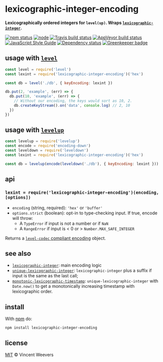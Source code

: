 # lexicographic-integer-encoding

**Lexicographically ordered integers for `level(up)`. Wraps [`lexicographic-integer`].**

[![npm status](http://img.shields.io/npm/v/lexicographic-integer-encoding.svg?style=flat-square)](https://www.npmjs.org/package/lexicographic-integer-encoding)
[![node](https://img.shields.io/node/v/lexicographic-integer-encoding.svg?style=flat-square)](https://www.npmjs.org/package/lexicographic-integer-encoding) [![Travis build status](https://img.shields.io/travis/vweevers/lexicographic-integer-encoding.svg?style=flat-square&label=travis)](http://travis-ci.org/vweevers/lexicographic-integer-encoding) [![AppVeyor build status](https://img.shields.io/appveyor/ci/vweevers/lexicographic-integer-encoding.svg?style=flat-square&label=appveyor)](https://ci.appveyor.com/project/vweevers/lexicographic-integer-encoding) [![JavaScript Style Guide](https://img.shields.io/badge/code_style-standard-brightgreen.svg?style=flat-square)](https://standardjs.com) [![Dependency status](https://img.shields.io/david/vweevers/lexicographic-integer-encoding.svg?style=flat-square)](https://david-dm.org/vweevers/lexicographic-integer-encoding) [![Greenkeeper badge](https://badges.greenkeeper.io/vweevers/lexicographic-integer-encoding.svg)](https://greenkeeper.io/)

## usage with [`level`]

```js
const level = require('level')
const lexint = require('lexicographic-integer-encoding')('hex')

const db = level('./db', { keyEncoding: lexint })

db.put(2, 'example', (err) => {
  db.put(10, 'example', (err) => {
    // Without our encoding, the keys would sort as 10, 2.
    db.createKeyStream().on('data', console.log) // 2, 10
  })
})
```

## usage with [`levelup`]

```js
const levelup = require('levelup')
const encode = require('encoding-down')
const leveldown = require('leveldown')
const lexint = require('lexicographic-integer-encoding')('hex')

const db = levelup(encode(leveldown('./db'), { keyEncoding: lexint }))
```

## api

### `lexint = require('lexicographic-integer-encoding')(encoding, [options])`

- `encoding` (string, required): `'hex'` or `'buffer'`
- `options.strict` (boolean): opt-in to type-checking input. If true, encode will throw:
  - A `TypeError` if input is not a number or if `NaN`
  - A `RangeError` if input is < 0 or > `Number.MAX_SAFE_INTEGER`

Returns a [`level-codec` compliant encoding](https://github.com/Level/codec#encoding-format) object.

## see also

- [`lexicographic-integer`]: main encoding logic
- [`unique-lexicographic-integer`]: `lexicographic-integer` plus a suffix if input is the same as the last call;
- [`monotonic-lexicographic-timestamp`]: `unique-lexicographic-integer` with `Date.now()` to get a monotonically increasing timestamp with lexicographic order.

## install

With [npm](https://npmjs.org) do:

```
npm install lexicographic-integer-encoding
```

## license

[MIT](http://opensource.org/licenses/MIT) © Vincent Weevers

[`lexicographic-integer`]: https://github.com/substack/lexicographic-integer
[`level`]: https://github.com/Level/level
[`levelup`]: https://github.com/Level/levelup
[`unique-lexicographic-integer`]: https://github.com/vweevers/unique-lexicographic-integer
[`monotonic-lexicographic-timestamp`]: https://github.com/vweevers/monotonic-lexicographic-timestamp
